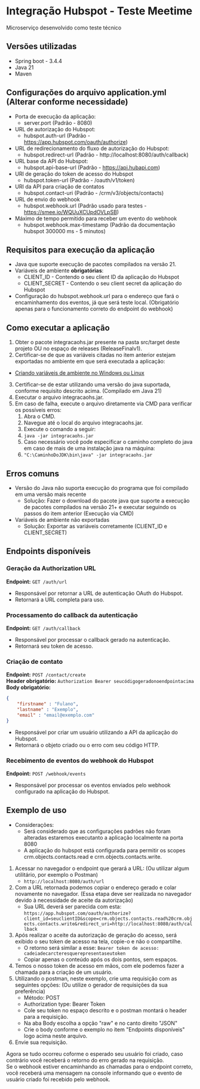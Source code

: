# Integração Hubspot - Teste Meetime
Microserviço desenvolvido como teste técnico

## Versões utilizadas
- Spring boot - 3.4.4
- Java 21
- Maven

## Configurações do arquivo application.yml (Alterar conforme necessidade)
- Porta de execução da aplicação:
  - server.port (Padrão - 8080)
- URL de autorização do Hubspot:
  - hubspot.auth-url (Padrão - https://app.hubspot.com/oauth/authorize)
- URL de redirecionamento do fluxo de autorização do Hubspot:
  - hubspot.redirect-url (Padrão - http://localhost:8080/auth/callback)
- URL base da API do Hubspot:
  - hubspot.api-base-url (Padrão - https://api.hubapi.com)
- URI de geração do token de acesso do Hubspot
  - hubspot.token-url (Padrão - /oauth/v1/token)
- URI da API para criação de contatos
  - hubspot.contact-uri (Padrão - /crm/v3/objects/contacts)
- URL de envio do webhook
  - hubspot.webhook.url (Padrão usado para testes - https://smee.io/WQUuXCUpdOVLpSB)
- Máximo de tempo permitido para receber um evento do webhook
  - hubspot.webhook.max-timestamp (Padrão da documentação hubspot 300000 ms - 5 minutos)

## Requisitos para execução da aplicação
- Java que suporte execução de pacotes compilados na versão 21.
- Variáveis de ambiente **obrigatórias**:
  - CLIENT_ID - Contendo o seu client ID da aplicação do Hubspot
  - CLIENT_SECRET - Contendo o seu client secret da aplicação do Hubspot
- Configuração do hubspot.webhook.url para o endereço que fará o encaminhamento dos eventos, já que será teste local. (Obrigatório apenas para o funcionamento correto do endpoint do webhook)

## Como executar a aplicação
1. Obter o pacote integracaohs.jar presente na pasta src/target deste projeto OU no espaço de releases (ReleaseFinalv1).
2. Certificar-se de que as variáveis citadas no item anterior estejam exportadas no ambiente em que será executada a aplicação:
  - [Criando variáveis de ambiente no Windows ou Linux](https://www.alura.com.br/artigos/configurar-variaveis-ambiente-windows-linux-macos?srsltid=AfmBOorgaeAvlMMlPX2XczCbFYxV4L_470tPMdYQOVxu6Ytmi0kUIOtb)
3. Certificar-se de estar utilizando uma versão do java suportada, conforme requisito descrito acima. (Compilado em Java 21)
4. Executar o arquivo integracaohs.jar.
5. Em caso de falha, execute o arquivo diretamente via CMD para verificar os possíveis erros:
    1. Abra o CMD.
    2. Navegue até o local do arquivo integracaohs.jar.
    3. Execute o comando a seguir:
    4. `java -jar integracaohs.jar`
    5. Caso necessário você pode especificar o caminho completo do java em caso de mais de uma instalação java na máquina:
    6. `"C:\CaminhoDoJDK\bin\java" -jar integracaohs.jar`

## Erros comuns
- Versão do Java não suporta execução do programa que foi compilado em uma versão mais recente
  - Solução: Fazer o download do pacote java que suporte a execução de pacotes compilados na versão 21+ e executar seguindo os passos do item anterior (Execução via CMD)
- Variáveis de ambiente não exportadas
  - Solução: Exportar as variáveis corretamente (CLIENT_ID e CLIENT_SECRET)
 
## Endpoints disponíveis
### Geração da Authorization URL
**Endpoint:** `GET /auth/url`  
- Responsável por retornar a URL de autenticação OAuth do Hubspot.
- Retornará a URL completa para uso.
### Processamento do callback da autenticação
**Endpoint:** `GET /auth/callback`  
- Responsável por processar o callback gerado na autenticação.
- Retornará seu token de acesso.
### Criação de contato
**Endpoint:** `POST /contact/create`  
**Header obrigatório:** `Authorization Bearer seucódigogeradonoendpointacima`  
**Body obrigatório:**  
```json
{
    "firstname" : "Fulano",
    "lastname" : "Exemplo",
    "email" : "email@exemplo.com"
}
```

- Responsável por criar um usuário utilizando a API da aplicação do Hubspot.
- Retornará o objeto criado ou o erro com seu código HTTP.
### Recebimento de eventos do webhook do Hubspot
**Endpoint:** `POST /webhook/events`
- Responsável por processar os eventos enviados pelo webhook configurado na aplicação do Hubspot.

## Exemplo de uso
- Considerações:
  -  Será considerado que as configurações padrões não foram alteradas estaremos executanto a aplicação localmente na porta 8080
  -  A aplicação do hubspot está configurada para permitir os scopes crm.objects.contacts.read e crm.objects.contacts.write.  
 
1. Acessar no navegador o endpoint que gerará a URL: (Ou utilizar algum utilitário, por exemplo o Postman)
   - `http://localhost:8080/auth/url`
2. Com a URL retornada podemos copiar o endereço gerado e colar novamente no navegador. (Essa etapa deve ser realizada no navegador devido à necessidade de aceite da autorização)
   - Sua URL deverá ser parecida com esta: `https://app.hubspot.com/oauth/authorize?client_id=seuclientID&scope=crm.objects.contacts.read%20crm.objects.contacts.write&redirect_uri=http://localhost:8080/auth/callback`
3. Após realizar o aceite da autorização de geração do acesso, será exibido o seu token de acesso na tela, copie-o e não o compartilhe.
   - O retorno será similar a esse: `Bearer token de acesso: cadeiadecarcteresquerepresentaseutoken`
   - Copiar apenas o conteúdo após os dois pontos, sem espaços.
4. Temos o nosso token de acesso em mãos, com ele podemos fazer a chamada para a criação de um usuário.
5. Utilizando o postman, neste exemplo, crie uma requisição com as seguintes opções: (Ou utilize o gerador de requisições da sua preferência)
   - Método: POST
   - Authorization type: Bearer Token
   - Cole seu token no espaço descrito e o postman montará o header para a requisição.
   - Na aba Body escolha a opção "raw" e no canto direito "JSON"
   - Crie o body conforme o exemplo no item "Endpoints disponíveis" logo acima neste arquivo.
6. Envie sua requisição.  

Agora se tudo ocorreu coforme o esperado seu usuário foi criado, caso contrário você receberá o retorno do erro gerado na requisição.  
Se o webhook estiver encaminhando as chamadas para o endpoint correto, você receberá uma mensagem na console informando que o evento de usuário criado foi recebido pelo webhook.

